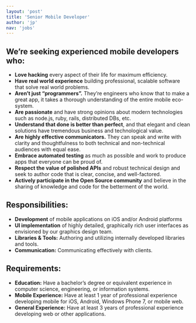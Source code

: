 ```yaml
---
layout: 'post'
title: 'Senior Mobile Developer'
author: 'jp'
nav: 'jobs'
---
```

## We’re seeking experienced mobile developers who:

* **Love hacking** every aspect of their life for maximum efficiency.
* **Have real world experience** building professional, scalable software that solve real world problems.
* **Aren’t just “programmers”.** They’re engineers who know that to make a great app, it takes a thorough understanding of the entire mobile eco-system.
* **Are passionate** and have strong opinions about modern technologies such as node.js, ruby, rails, distributed DBs, etc.
* **Understand that done is better than perfect**, and that elegant and clean solutions have tremendous business and technological value.
* **Are highly effective communicators.** They can speak and write with clarity and thoughtfulness to both technical and non-technical audiences with equal ease.
* **Embrace automated testing** as much as possible and work to produce apps that everyone can be proud of.
* **Respect the value of polished APIs** and robust technical design and seek to author code that is clear, concise, and well-factored.
* **Actively participate in the Open Source community** and believe in the sharing of knowledge and code for the betterment of the world.

## Responsibilities:

* **Development** of mobile applications on iOS and/or Android platforms
* **UI implementation** of highly detailed, graphically rich user interfaces as envisioned by our graphics design team.
* **Libraries & Tools:** Authoring and utilizing internally developed libraries and tools.
* **Communication:** Communicating effectively with clients.

## Requirements:

* **Education:** Have a bachelor’s degree or equivalent experience in computer science, engineering, or information systems.
* **Mobile Experience:** Have at least 1 year of professional experience developing mobile for iOS, Android, Windows Phone 7, or mobile web.
* **General Experience:** Have at least 3 years of professional experience developing web or other applications.